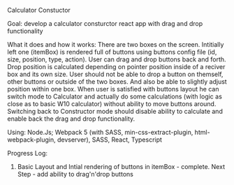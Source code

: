 Calculator Constuctor

Goal: develop a calculator consturctor react app with drag and drop functionality

What it does and how it works: 
   There are two boxes on the screen. Intitially left one (itemBox) is rendered full
   of buttons using buttons config file (id, size, position, type, action). User
   can drag and drop buttons back and forth. Drop position is calculated depending
   on pointer position inside of a reciver box and its own size.
   User should not be able to drop a button on themself, other buttons or outside of 
   the two boxes. And also be able to slightly adjust position within one box.
   When user is satisfied with buttons layout he can switch mode to Calculator and
   actually do some calculations (with logic as close as to basic W10 calculator)
   without ability to move buttons around. Switching back to Constructor mode should
   disable ability to calculate and enable back the drag and drop functionality.

Using: Node.Js; Webpack 5 (with SASS, min-css-extract-plugin, html-webpack-plugin,
       devserver), SASS, React, Typescript

Progress Log:

1. Basic Layout and Intial rendering of buttons in itemBox - complete. Next Step - 
   add ability to drag'n'drop buttons

